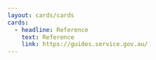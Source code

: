 ```yaml
---
layout: cards/cards
cards:
  - headline: Reference
    text: Reference
    link: https://guides.service.gov.au/
---
```

